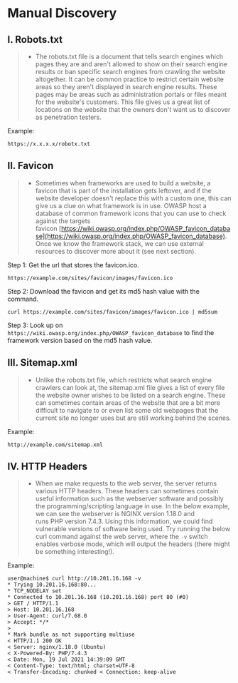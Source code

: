# Manual Discovery

## **I. Robots.txt**
> - The robots.txt file is a document that tells search engines which pages they are and aren't allowed to show on their search engine results or ban specific search engines from crawling the website altogether. It can be common practice to restrict certain website areas so they aren't displayed in search engine results. These pages may be areas such as administration portals or files meant for the website's customers. This file gives us a great list of locations on the website that the owners don't want us to discover as penetration testers.

Example: 
```
https://x.x.x.x/robotx.txt
```

## **II. Favicon**
> - Sometimes when frameworks are used to build a website, a favicon that is part of the installation gets leftover, and if the website developer doesn't replace this with a custom one, this can give us a clue on what framework is in use. OWASP host a database of common framework icons that you can use to check against the targets favicon [https://wiki.owasp.org/index.php/OWASP_favicon_database](https://wiki.owasp.org/index.php/OWASP_favicon_database). Once we know the framework stack, we can use external resources to discover more about it (see next section).

Step 1:
Get the url that stores the favicon.ico.
```
https://example.com/sites/favicon/images/favicon.ico
```

Step 2:
Download the favicon and get its md5 hash value with the command.
```
curl https://example.com/sites/favicon/images/favicon.ico | md5sum
```

Step 3:
Look up on `https://wiki.owasp.org/index.php/OWASP_favicon_database` to find the framework version based on the md5 hash value.

## **III. Sitemap.xml**
> - Unlike the robots.txt file, which restricts what search engine crawlers can look at, the sitemap.xml file gives a list of every file the website owner wishes to be listed on a search engine. These can sometimes contain areas of the website that are a bit more difficult to navigate to or even list some old webpages that the current site no longer uses but are still working behind the scenes.

Example:
```
http://example.com/sitemap.xml
```


## **IV. HTTP Headers**
> - When we make requests to the web server, the server returns various HTTP headers. These headers can sometimes contain useful information such as the webserver software and possibly the programming/scripting language in use. In the below example, we can see the webserver is NGINX version 1.18.0 and runs PHP version 7.4.3. Using this information, we could find vulnerable versions of software being used. Try running the below curl command against the web server, where the `-v` switch enables verbose mode, which will output the headers (there might be something interesting!).

Example:
```
user@machine$ curl http://10.201.16.168 -v 
* Trying 10.201.16.168:80... 
* TCP_NODELAY set 
* Connected to 10.201.16.168 (10.201.16.168) port 80 (#0) 
> GET / HTTP/1.1
> Host: 10.201.16.168
> User-Agent: curl/7.68.0
> Accept: */* 
> 
* Mark bundle as not supporting multiuse 
< HTTP/1.1 200 OK 
< Server: nginx/1.18.0 (Ubuntu) 
< X-Powered-By: PHP/7.4.3 
< Date: Mon, 19 Jul 2021 14:39:09 GMT 
< Content-Type: text/html; charset=UTF-8 
< Transfer-Encoding: chunked < Connection: keep-alive
```
